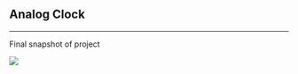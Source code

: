 <h2>Analog Clock</h2><hr>
<p>Final snapshot of project</p>
<img src="https://github.com/iamgaganap/images/blob/7f4793030dba32dbef610156e29df4af8c3763aa/Analog%20clock%20snap.png">
